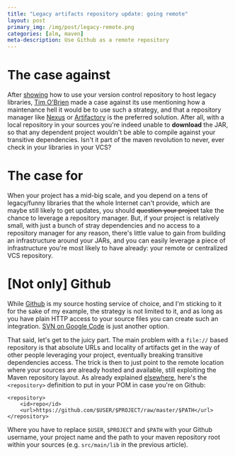 ```yaml
---
title: "Legacy artifacts repository update: going remote"
layout: post
primary_img: /img/post/legacy-remote.png
categories: [alm, maven]
meta-description: Use Github as a remote repository
---
```


The case against
================

After [showing](http://skuro.tk/2012/05/14/legacy-libraries-for-your-maven-build/) how to use your version control repository to host legacy libraries, [Tim O'Brien](http://discursive.com/) made a case against its use mentioning how a maintenance hell it would be to use such a strategy, and that a repository manager like [Nexus](http://www.sonatype.org/nexus) or [Artifactory](http://www.jfrog.com/index.php) is the preferred solution. After all, with a local repository in your sources you're indeed unable to **download** the JAR, so that any dependent project wouldn't be able to compile against your transitive dependencies. Isn't it part of the maven revolution to never, ever check in your libraries in your VCS?

The case for
============

When your project has a mid-big scale, and you depend on a tens of legacy/funny libraries that the whole Internet can't provide, which are maybe still likely to get updates, you should ~~question your project~~ take the chance to leverage a repository manager. But, if your project is relatively small, with just a bunch of stray dependencies and no access to a repository manager for any reason, there's little value to gain from building an infrastructure around your JARs, and you can easily leverage a piece of infrastructure you're most likely to have already: your remote or centralized VCS repository.

[Not only] Github
=================

While [Github](https://github.com/) is my source hosting service of choice, and I'm sticking to it for the sake of my example, the strategy is not limited to it, and as long as you have plain HTTP access to your source files you can create such an integration. [SVN on Google Code](http://code.google.com/p/maven-svn-wagon/wiki/MavenRepositoryInsideGoogleCode) is just another option.

That said, let's get to the juicy part. The main problem with a `file://` based repository is that absolute URLs and locality of artifacts get in the way of other people leveraging your project, eventually breaking transitive dependencies access. The trick is then to just point to the remote location where your sources are already hosted and available, still exploiting the Maven repository layout. As already explained [elsewhere](http://cemerick.com/2010/08/24/hosting-maven-repos-on-github/), here's the `<repository>` definition to put in your POM in case you're on Github:

    <repository>
        <id>repo</id>
        <url>https://github.com/$USER/$PROJECT/raw/master/$PATH</url>
    </repository>

Where you have to replace `$USER`, `$PROJECT` and `$PATH` with your Github username, your project name and the path to your maven repository root within your sources (e.g. `src/main/lib` in the previous article).
